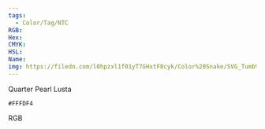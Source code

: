 ```yaml
---
tags:
  - Color/Tag/NTC
RGB:
Hex:
CMYK:
HSL:
Name:
img: https://filedn.com/l0hpzxl1f01yT7GHxtF8cyk/Color%20Snake/SVG_Tumb%20Mass%20No%20Name/FFFDF4.svg
---
```

Quarter Pearl Lusta
```palette
#FFFDF4
```
RGB
